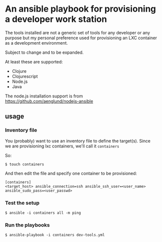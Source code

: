 # An ansible playbook for provisioning a developer work station

The tools installed are not a generic set of tools for any developer or any purpose but my personal preference used for provisioning an LXC container as a development environment.

Subject to change and to be expanded.

At least these are supported:

* Clojure 
* Clojurescript
* Node.js
* Java

The node.js installation support is from https://github.com/aenglund/nodejs-ansible

## usage

### Inventory file

You (probably) want to use an inventory file to define the target(s).
Since we are provisioning lxc containers, we'll call it `containers`

So:

`$ touch containers`

And then edit the file and specify one container to be provisioned:

```
[containers]
<target_host> ansible_connection=ssh ansible_ssh_user=<user_name> ansible_sudo_pass=<user_passwd>
```

### Test the setup

`$ ansible -i containers all -m ping`

### Run the playbooks

`$ ansible-playbook -i containers dev-tools.yml`
